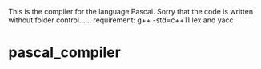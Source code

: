 This is the compiler for the language Pascal.
Sorry that the code is written without folder control......
requirement:
    g++ -std=c++11 lex and yacc
# pascal_compiler
